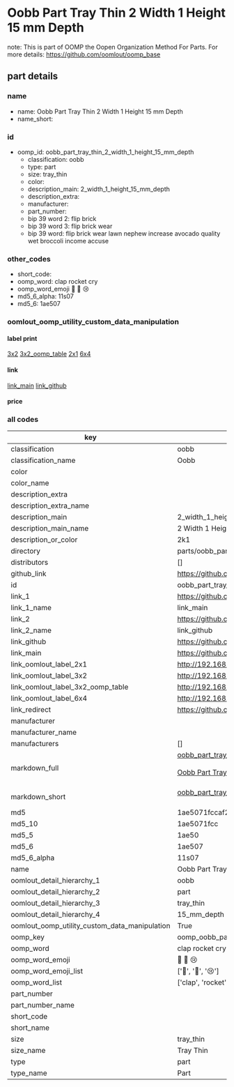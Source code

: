 # Oobb Part Tray Thin 2 Width 1 Height 15 mm Depth  

note: This is part of OOMP the Oopen Organization Method For Parts. For more details: https://github.com/oomlout/oomp_base

##  part details
  







### name
* name: Oobb Part Tray Thin 2 Width 1 Height 15 mm Depth
* name_short: 
### id
* oomp_id: oobb_part_tray_thin_2_width_1_height_15_mm_depth
  * classification: oobb
  * type: part
  * size: tray_thin
  * color: 
  * description_main: 2_width_1_height_15_mm_depth
  * description_extra: 
  * manufacturer: 
  * part_number: 
  * bip 39 word 2: flip brick
  * bip 39 word 3: flip brick wear
  * bip 39 word: flip brick wear lawn nephew increase avocado quality wet broccoli income accuse

### other_codes
* short_code: 
* oomp_word: clap rocket cry
* oomp_word_emoji :clap: :rocket: :cry:
* md5_6_alpha: 11s07
* md5_6: 1ae507






### oomlout_oomp_utility_custom_data_manipulation
#### label print
[3x2](http://192.168.1.245:1112/?label=oomp%2011s07)
[3x2_oomp_table](http://192.168.1.108:1112/?label=oomp%2011s07)
[2x1](http://192.168.1.242:1112/?label=oomp%2011s07)
[6x4](http://192.168.1.55:1112/?label=oomp%2011s07)    

#### link

[link_main](https://github.com/oomlout/oomlout_oomp_version_1_messy/tree/main/parts/oobb_part_tray_thin_2_width_1_height_15_mm_depth) [link_github](https://github.com/oomlout/oomlout_oomp_version_1_messy/tree/main/parts/oobb_part_tray_thin_2_width_1_height_15_mm_depth)                             

#### price







### all codes 
| key | value |  
| --- | --- |  
| classification | oobb |  
| classification_name | Oobb |  
| color |  |  
| color_name |  |  
| description_extra |  |  
| description_extra_name |  |  
| description_main | 2_width_1_height_15_mm_depth |  
| description_main_name | 2 Width 1 Height 15 mm Depth |  
| description_or_color | 2k1 |  
| directory | parts/oobb_part_tray_thin_2_width_1_height_15_mm_depth |  
| distributors | [] |  
| github_link | https://github.com/oomlout/oomlout_oomp_part_src/tree/main/parts/oobb_part_tray_thin_2_width_1_height_15_mm_depth |  
| id | oobb_part_tray_thin_2_width_1_height_15_mm_depth |  
| link_1 | https://github.com/oomlout/oomlout_oomp_version_1_messy/tree/main/parts/oobb_part_tray_thin_2_width_1_height_15_mm_depth |  
| link_1_name | link_main |  
| link_2 | https://github.com/oomlout/oomlout_oomp_version_1_messy/tree/main/parts/oobb_part_tray_thin_2_width_1_height_15_mm_depth |  
| link_2_name | link_github |  
| link_github | https://github.com/oomlout/oomlout_oomp_version_1_messy/tree/main/parts/oobb_part_tray_thin_2_width_1_height_15_mm_depth |  
| link_main | https://github.com/oomlout/oomlout_oomp_version_1_messy/tree/main/parts/oobb_part_tray_thin_2_width_1_height_15_mm_depth |  
| link_oomlout_label_2x1 | http://192.168.1.242:1112/?label=oomp%2011s07 |  
| link_oomlout_label_3x2 | http://192.168.1.245:1112/?label=oomp%2011s07 |  
| link_oomlout_label_3x2_oomp_table | http://192.168.1.108:1112/?label=oomp%2011s07 |  
| link_oomlout_label_6x4 | http://192.168.1.55:1112/?label=oomp%2011s07 |  
| link_redirect | https://github.com/oomlout/oomlout_oomp_version_1_messy/tree/main/parts/oobb_part_tray_thin_2_width_1_height_15_mm_depth |  
| manufacturer |  |  
| manufacturer_name |  |  
| manufacturers | [] |  
| markdown_full | [oobb_part_tray_thin_2_width_1_height_15_mm_depth](none)<br>[](none)<br>[Oobb Part Tray Thin 2 Width 1 Height 15 Mm Depth](none)<br><br> |  
| markdown_short | [oobb_part_tray_thin_2_width_1_height_15_mm_depth](none)<br><br> |  
| md5 | 1ae5071fccaf21fdcaca27e1f0c6eac8 |  
| md5_10 | 1ae5071fcc |  
| md5_5 | 1ae50 |  
| md5_6 | 1ae507 |  
| md5_6_alpha | 11s07 |  
| name | Oobb Part Tray Thin 2 Width 1 Height 15 mm Depth |  
| oomlout_detail_hierarchy_1 | oobb |  
| oomlout_detail_hierarchy_2 | part |  
| oomlout_detail_hierarchy_3 | tray_thin |  
| oomlout_detail_hierarchy_4 | 15_mm_depth |  
| oomlout_oomp_utility_custom_data_manipulation | True |  
| oomp_key | oomp_oobb_part_tray_thin_2_width_1_height_15_mm_depth |  
| oomp_word | clap rocket cry |  
| oomp_word_emoji | :clap: :rocket: :cry: |  
| oomp_word_emoji_list | [':clap:', ':rocket:', ':cry:'] |  
| oomp_word_list | ['clap', 'rocket', 'cry'] |  
| part_number |  |  
| part_number_name |  |  
| short_code |  |  
| short_name |  |  
| size | tray_thin |  
| size_name | Tray Thin |  
| type | part |  
| type_name | Part |  
